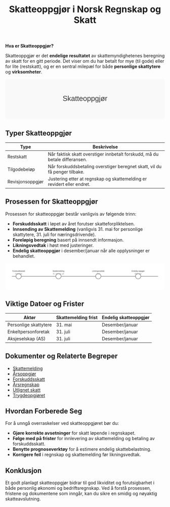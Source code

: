 ﻿---
title: "Skatteoppgjør i Norsk Regnskap og Skatt"
meta_title: "Skatteoppgjør i Norsk Regnskap og Skatt"
meta_description: '**Hva er Skatteoppgjør?**'
slug: skatteoppgjor
type: blog
layout: pages/single
---

**Hva er Skatteoppgjør?**

Skatteoppgjør er det **endelige resultatet** av skattemyndighetenes beregning av skatt for en gitt periode. Det viser om du har betalt for mye (til gode) eller for lite (restskatt), og er en sentral milepæl for både **personlige skattytere** og **virksomheter**.

![Illustrasjon av prosessen skatteoppgjør](skatteoppgjor-image.svg)

## Typer Skatteoppgjør

| Type               | Beskrivelse                                                                                                                                           |
|--------------------|-------------------------------------------------------------------------------------------------------------------------------------------------------|
| Restskatt          | Når faktisk skatt overstiger innbetalt forskudd, må du betale differansen.                                                                           |
| Tilgodebeløp       | Når forskuddsbetaling overstiger beregnet skatt, vil du få penger tilbake.                                                                            |
| Revisjonsoppgjør   | Justering etter at regnskap og skattemelding er revidert eller endret.                                                                               |

## Prosessen for Skatteoppgjør

Prosessen for skatteoppgjør består vanligvis av følgende trinn:

* **Forskuddsskatt** i løpet av året forutser skatteforpliktelsen.
* **Innsending av Skattemelding** (vanligvis 31. mai for personlige skattytere, 31. juli for næringsdrivende).
* **Foreløpig beregning** basert på innsendt informasjon.
* **Likningsvedtak** i høst med justeringer.
* **Endelig skatteoppgjør** i desember/januar når alle opplysninger er behandlet.

![Tidslinje for skatteoppgjør](skatteoppgjor-tidslinje.svg)

## Viktige Datoer og Frister

| Aktør                  | Skattemelding frist | Endelig skatteoppgjør         |
|------------------------|---------------------|-------------------------------|
| Personlige skattytere  | 31. mai             | Desember/januar               |
| Enkeltpersonforetak    | 31. juli            | Desember/januar               |
| Aksjeselskap (AS)      | 31. juli            | Desember/januar               |

## Dokumenter og Relaterte Begreper

* [Skattemelding](/blogs/regnskap/skattemelding "Skattemelding - Komplett Guide til Utfylling og Innlevering")
* [Årsoppgjør](/blogs/regnskap/hva-er-aarsavslutning "Hva er Årsavslutning? Årsavslutning Guide")
* [Forskuddsskatt](/blogs/regnskap/hva-er-forskuddsskatt "Hva er Forskuddsskatt? Beregning og Innbetaling")
* [Årsregnskap](/blogs/regnskap/hva-er-arsregnskap "Hva er Årsregnskap? Innhold og Krav til Regnskapsrapportering")
* [Utlignet skatt](/blogs/regnskap/utlignet-skatt "Utlignet skatt “ Forklaring av endelig skatteoppgjør")
* [Trygdeopgjøret](/blogs/regnskap/trygdeopgjoret "Trygdeopgjøret: Guide til Årlig Oppgjør av Trygdeavgift og Ytelser")

## Hvordan Forberede Seg

For å unngå overraskelser ved skatteoppgjøret bør du:

* **Gjøre korrekte avsetninger** for skatt løpende i regnskapet.
* **Følge med på frister** for innlevering av skattemelding og betaling av forskuddsskatt.
* **Benytte prognoseverktøy** for å estimere endelig skattebelastning.
* **Korrigere feil** i regnskap og skattemelding før likningsvedtak.

## Konklusjon

Et godt planlagt skatteoppgjør bidrar til god likviditet og forutsigbarhet i både personlig økonomi og bedriftsregnskap. Ved å forstå prosessen, fristene og dokumentene som inngår, kan du sikre en smidig og nøyaktig skatteavslutning.









